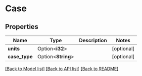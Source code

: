 # Case

## Properties

Name | Type | Description | Notes
------------ | ------------- | ------------- | -------------
**units** | Option<**i32**> |  | [optional]
**case_type** | Option<**String**> |  | [optional]

[[Back to Model list]](../README.md#documentation-for-models) [[Back to API list]](../README.md#documentation-for-api-endpoints) [[Back to README]](../README.md)



